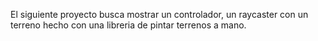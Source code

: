 El siguiente proyecto busca mostrar un controlador, un raycaster con un terreno hecho con una libreria de pintar terrenos a mano.
